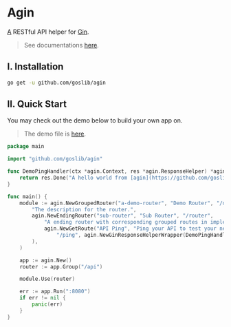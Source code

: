 # Agin

<!-- > 2020-11-23T04:39:24+08:00 -->

[A](http://github.com/goslib/agin) RESTful API helper for [Gin](https://github.com/gin-gonic/gin).

> See documentations [here](https://github.com/goslib/rest).


## I. Installation

```bash
go get -u github.com/goslib/agin
```


## II. Quick Start

You may check out the demo below to build your own app on.

> The demo file is [here](https://github.com/goslib/demos/bolb/master/main-agin.go).

```go
package main

import "github.com/goslib/agin"

func DemoPingHandler(ctx *agin.Context, res *agin.ResponseHelper) *agin.ResponseBundle {
	return res.Done("A hello world from [agin](https://github.com/goslib/agin)!")
}

func main() {
	module := agin.NewGroupedRouter("a-demo-router", "Demo Router", "/demo",
		"The description for the router.",
		agin.NewEndingRouter("sub-router", "Sub Router", "/router",
			"A ending router with corresponding grouped routes in implemented methods.",
			agin.NewGetRoute("API Ping", "Ping your API to test your network connecting.",
				"/ping", agin.NewGinResponseHelperWrapper(DemoPingHandler)),
		),
	)

	app := agin.New()
	router := app.Group("/api")

	module.Use(router)

	err := app.Run(":8080")
	if err != nil {
		panic(err)
	}
}
```
